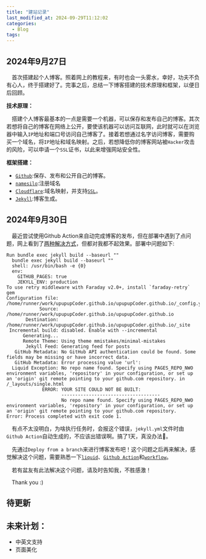 ```yaml
---
title: "建站记录"
last_modified_at: 2024-09-29T11:12:02
categories:
  - Blog
tags:
---
```

## 2024年9月27日
&emsp;首次搭建起个人博客。照着网上的教程来，有时也会一头雾水，幸好，功夫不负有心人，终于搭建好了。完事之后，总结一下博客搭建的技术原理和框架，以便日后回顾。

**技术原理：**

&emsp;搭建个人博客最基本的一点是需要一个机器，可以保存和发布自己的博客。其次若想将自己的博客在网络上公开，要使该机器可以访问互联网，此时就可以在浏览器中输入`IP`地址和端口号访问自己博客了。接着若想通过名字访问博客，需要购买一个域名，将`IP`地址和域名映射。之后，若想降低你的博客网站被`Hacker`攻击的风险，可以申请一个`SSL`证书，以此来增强网站安全性。

**框架搭建：**

- [`Github`][Github]:保存、发布和公开自己的博客。
- [`namesilo`][Namesilo]:注册域名
- [`Cloudflare`][Cloudflare]:域名映射，并支持[`SSL`][SSL]。
- [`Jekyll`][Jekyll]:博客生成。

[Github]:https://github.com/
[Namesilo]:https://www.namesilo.com/
[Cloudflare]:https://www.cloudflare-cn.com/
[Jekyll]:https://jekyllrb.com/
[SSL]:https://wiki.openssl.org/index.php/SSL_and_TLS_Protocols

## 2024年9月30日
&emsp;最近尝试使用Github Action来自动完成博客的发布，但在部署中遇到了点问题，网上看到了[两种解决方式](https://github.com/github/pages-gem/issues/399)，但都对我都不起效果。部署中问题如下:
```shell
Run bundle exec jekyll build --baseurl ""
  bundle exec jekyll build --baseurl ""
  shell: /usr/bin/bash -e {0}
  env:
    GITHUB_PAGES: true
    JEKYLL_ENV: production
To use retry middleware with Faraday v2.0+, install `faraday-retry` gem
Configuration file: /home/runner/work/upupupCoder.github.io/upupupCoder.github.io/_config.yml
            Source: /home/runner/work/upupupCoder.github.io/upupupCoder.github.io
       Destination: /home/runner/work/upupupCoder.github.io/upupupCoder.github.io/_site
 Incremental build: disabled. Enable with --incremental
      Generating... 
      Remote Theme: Using theme mmistakes/minimal-mistakes
       Jekyll Feed: Generating feed for posts
   GitHub Metadata: No GitHub API authentication could be found. Some fields may be missing or have incorrect data.
   GitHub Metadata: Error processing value 'url':
  Liquid Exception: No repo name found. Specify using PAGES_REPO_NWO environment variables, 'repository' in your configuration, or set up an 'origin' git remote pointing to your github.com repository. in /_layouts/single.html
             ERROR: YOUR SITE COULD NOT BE BUILT:
                    ------------------------------------
                    No repo name found. Specify using PAGES_REPO_NWO environment variables, 'repository' in your configuration, or set up an 'origin' git remote pointing to your github.com repository.
Error: Process completed with exit code 1.
```
&emsp;有点不太没明白，为啥执行任务时，会报这个错误，`jekyll.yml`文件时由`Github Action`自动生成的，不应该出错误啊。搞了1天，真没办法😤。

&emsp;先通过`Deploy from a branch`来进行博客发布吧！这个问题之后再来解决，感觉解决这个问题，需要熟悉一下[`liquid`][liquid]、[`Github Action`][github action]和[`workflow`][github workflow]。

&emsp;若有盆友有此法解决这个问题，请及时告知我，不胜感激！

&emsp;Thank you :)

[liquid]:https://liquid.bootcss.com/#:~:text=Liquid%20%E6%98%AF%E4%B8%80%E9%97%A8
[github action]:https://docs.github.com/en/actions
[github workflow]:https://docs.github.com/en/actions/writing-workflows

## 待更新
## 未来计划：

- 中英文支持
- 页面美化

